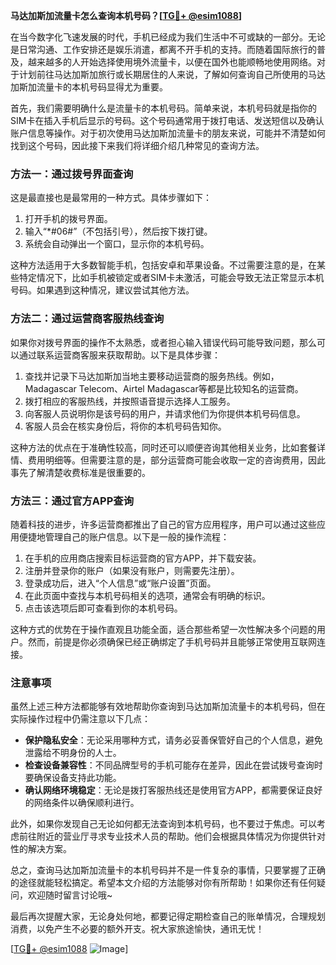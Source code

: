 **马达加斯加流量卡怎么查询本机号码？[[TG💪+ @esim1088](https://t.me/s/esim1088)]**

在当今数字化飞速发展的时代，手机已经成为我们生活中不可或缺的一部分。无论是日常沟通、工作安排还是娱乐消遣，都离不开手机的支持。而随着国际旅行的普及，越来越多的人开始选择使用境外流量卡，以便在国外也能顺畅地使用网络。对于计划前往马达加斯加旅行或长期居住的人来说，了解如何查询自己所使用的马达加斯加流量卡的本机号码显得尤为重要。

首先，我们需要明确什么是流量卡的本机号码。简单来说，本机号码就是指你的SIM卡在插入手机后显示的号码。这个号码通常用于拨打电话、发送短信以及确认账户信息等操作。对于初次使用马达加斯加流量卡的朋友来说，可能并不清楚如何找到这个号码，因此接下来我们将详细介绍几种常见的查询方法。

### 方法一：通过拨号界面查询

这是最直接也是最常用的一种方式。具体步骤如下：

1. 打开手机的拨号界面。
2. 输入“*#06#”（不包括引号），然后按下拨打键。
3. 系统会自动弹出一个窗口，显示你的本机号码。

这种方法适用于大多数智能手机，包括安卓和苹果设备。不过需要注意的是，在某些特定情况下，比如手机被锁定或者SIM卡未激活，可能会导致无法正常显示本机号码。如果遇到这种情况，建议尝试其他方法。

### 方法二：通过运营商客服热线查询

如果你对拨号界面的操作不太熟悉，或者担心输入错误代码可能导致问题，那么可以通过联系运营商客服来获取帮助。以下是具体步骤：

1. 查找并记录下马达加斯加当地主要移动运营商的服务热线。例如，Madagascar Telecom、Airtel Madagascar等都是比较知名的运营商。
2. 拨打相应的客服热线，并按照语音提示选择人工服务。
3. 向客服人员说明你是该号码的用户，并请求他们为你提供本机号码信息。
4. 客服人员会在核实身份后，将你的本机号码告知你。

这种方法的优点在于准确性较高，同时还可以顺便咨询其他相关业务，比如套餐详情、费用明细等。但需要注意的是，部分运营商可能会收取一定的咨询费用，因此事先了解清楚收费标准是很重要的。

### 方法三：通过官方APP查询

随着科技的进步，许多运营商都推出了自己的官方应用程序，用户可以通过这些应用便捷地管理自己的账户信息。以下是一般的操作流程：

1. 在手机的应用商店搜索目标运营商的官方APP，并下载安装。
2. 注册并登录你的账户（如果没有账户，则需要先注册）。
3. 登录成功后，进入“个人信息”或“账户设置”页面。
4. 在此页面中查找与本机号码相关的选项，通常会有明确的标识。
5. 点击该选项后即可查看到你的本机号码。

这种方式的优势在于操作直观且功能全面，适合那些希望一次性解决多个问题的用户。然而，前提是你必须确保已经正确绑定了手机号码并且能够正常使用互联网连接。

### 注意事项

虽然上述三种方法都能够有效地帮助你查询到马达加斯加流量卡的本机号码，但在实际操作过程中仍需注意以下几点：

- **保护隐私安全**：无论采用哪种方式，请务必妥善保管好自己的个人信息，避免泄露给不明身份的人士。
- **检查设备兼容性**：不同品牌型号的手机可能存在差异，因此在尝试拨号查询时要确保设备支持此功能。
- **确认网络环境稳定**：无论是拨打客服热线还是使用官方APP，都需要保证良好的网络条件以确保顺利进行。

此外，如果你发现自己无论如何都无法查询到本机号码，也不要过于焦虑。可以考虑前往附近的营业厅寻求专业技术人员的帮助。他们会根据具体情况为你提供针对性的解决方案。

总之，查询马达加斯加流量卡的本机号码并不是一件复杂的事情，只要掌握了正确的途径就能轻松搞定。希望本文介绍的方法能够对你有所帮助！如果你还有任何疑问，欢迎随时留言讨论哦~

最后再次提醒大家，无论身处何地，都要记得定期检查自己的账单情况，合理规划消费，以免产生不必要的额外开支。祝大家旅途愉快，通讯无忧！

[[TG💪+ @esim1088](https://t.me/s/esim1088) ![Image](https://i.postimg.cc/4NQfJmqS/Snipaste-2025-05-13-00-14-12.png)]